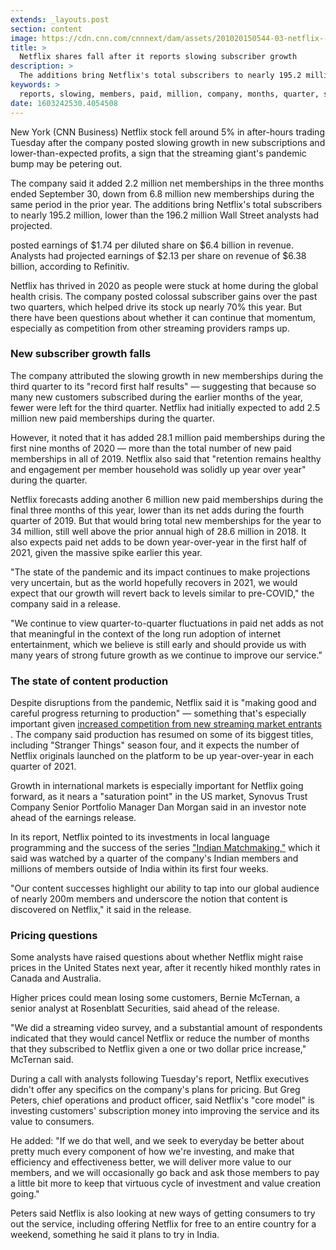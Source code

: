 ```yaml
--- 
extends: _layouts.post 
section: content 
image: https://cdn.cnn.com/cnnnext/dam/assets/201020150544-03-netflix---stock-super-tease.jpg 
title: > 
  Netflix shares fall after it reports slowing subscriber growth 
description: > 
  The additions bring Netflix's total subscribers to nearly 195.2 million, lower than the 196.2 million Wall Street analysts had projected.The company posted colossal subscriber gains over the past two quarters, which helped drive its stock up nearly 70% this year.Netflix had initially expected to add 2.5 million new paid memberships during the quarter.However, it noted that it has added 28.1 million paid memberships during the first nine months of 2020 — more than the total number of new paid memberships in all of 2019.Netflix forecasts adding another 6 million new paid memberships during the final three months of this year, lower than its net adds during the fourth quarter of 2019. 
keywords: > 
  reports, slowing, members, paid, million, company, months, quarter, subscriber, growth, fall, streaming, netflix, memberships, shares 
date: 1603242530.4054508 
--- 
```

<div><p>New York (CNN Business) Netflix stock fell around 5% in after-hours trading Tuesday after the company posted slowing growth in new subscriptions and lower-than-expected profits, a sign that the streaming giant's pandemic bump may be petering out.</p><p class="zn-body__paragraph speakable">The company said it added 2.2 million net memberships in the three months ended September 30, down from 6.8 million new memberships during the same period in the prior year. The additions bring Netflix's total subscribers to nearly 195.2 million, lower than the 196.2 million Wall Street analysts had projected.</p><p>posted earnings of $1.74 per diluted share on $6.4 billion in revenue. Analysts had projected earnings of $2.13 per share on revenue of $6.38 billion, according to Refinitiv.</p><p>Netflix has thrived in 2020 as people were stuck at home during the global health crisis. The company posted colossal subscriber gains over the past two quarters, which helped drive its stock up nearly 70% this year. But there have been questions about whether it can continue that momentum, especially as competition from other streaming providers ramps up.</p><p class="zn-body__paragraph"><h3>New subscriber growth falls</h3></p><p class="zn-body__paragraph">The company attributed the slowing growth in new memberships during the third quarter to its "record first half results" &#8212; suggesting that because so many new customers subscribed during the earlier months of the year, fewer were left for the third quarter. Netflix had initially expected to add 2.5 million new paid memberships during the quarter. </p><p class="zn-body__paragraph">However, it noted that it has added 28.1 million paid memberships during the first nine months of 2020 &#8212; more than the total number of new paid memberships in all of 2019. Netflix also said that "retention remains healthy and engagement per member household was solidly up year over year" during the quarter.</p><p id="cnn-end-of-content" class="myFinance-widget"></p><p class="zn-body__paragraph">Netflix forecasts adding another 6 million new paid memberships during the final three months of this year, lower than its net adds during the fourth quarter of 2019. But that would bring total new memberships for the year to 34 million, still well above the prior annual high of 28.6 million in 2018. It also expects paid net adds to be down year-over-year in the first half of 2021, given the massive spike earlier this year. </p><p class="zn-body__paragraph">"The state of the pandemic and its impact continues to make projections very uncertain, but as the world hopefully recovers in 2021, we would expect that our growth will revert back to levels similar to pre-COVID," the company said in a release. </p><p class="zn-body__paragraph">"We continue to view quarter-to-quarter fluctuations in paid net adds as not that meaningful in the context of the long run adoption of internet entertainment, which we believe is still early and should provide us with many years of strong future growth as we continue to improve our service."</p><p class="zn-body__paragraph"><h3>The state of content production</h3></p><a></a><p>Despite disruptions from the pandemic, Netflix said it is "making good and careful progress returning to production" &#8212; something that's especially important given <a href="https://www.cnn.com/videos/business/2019/10/31/streaming-olympics-new-wave-orig.cnn-business" target="_blank"> increased competition from new streaming market entrants</a> . The company said production has resumed on some of its biggest titles, including "Stranger Things" season four, and it expects the number of Netflix originals launched on the platform to be up year-over-year in each quarter of 2021.</p><p class="zn-body__paragraph">Growth in international markets is especially important for Netflix going forward, as it nears a "saturation point" in the US market, Synovus Trust Company Senior Portfolio Manager Dan Morgan said in an investor note ahead of the earnings release. </p><a></a><p>In its report, Netflix pointed to its investments in local language programming and the success of the series <a href="https://www.cnn.com/2020/07/29/entertainment/smriti-mundhra-indian-matchmaking/index.html" target="_blank">"Indian Matchmaking,"</a> which it said was watched by a quarter of the company's Indian members and millions of members outside of India within its first four weeks.</p><p class="zn-body__paragraph">"Our content successes highlight our ability to tap into our global audience of nearly 200m members and underscore the notion that content is discovered on Netflix," it said in the release. </p><p class="zn-body__paragraph"><h3>Pricing questions</h3></p><p class="zn-body__paragraph">Some analysts have raised questions about whether Netflix might raise prices in the United States next year, after it recently hiked monthly rates in Canada and Australia. </p><p class="zn-body__paragraph">Higher prices could mean losing some customers, Bernie McTernan, a senior analyst at Rosenblatt Securities, said ahead of the release. </p><p class="zn-body__paragraph">"We did a streaming video survey, and a substantial amount of respondents indicated that they would cancel Netflix or reduce the number of months that they subscribed to Netflix given a one or two dollar price increase," McTernan said.</p><p class="zn-body__paragraph">During a call with analysts following Tuesday's report, Netflix executives didn't offer any specifics on the company's plans for pricing. But Greg Peters, chief operations and product officer, said Netflix's "core model" is investing customers' subscription money into improving the service and its value to consumers. </p><p></p><ul class="cn cn-list-hierarchical-xs cn--idx-26 cn-zoneAdContainer"></ul><p class="zn-body__paragraph">He added: "If we do that well, and we seek to everyday be better about pretty much every component of how we're investing, and make that efficiency and effectiveness better, we will deliver more value to our members, and we will occasionally go back and ask those members to pay a little bit more to keep that virtuous cycle of investment and value creation going."</p><p class="zn-body__paragraph">Peters said Netflix is also looking at new ways of getting consumers to try out the service, including offering Netflix for free to an entire country for a weekend, something he said it plans to try in India. </p></div>